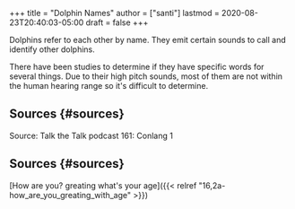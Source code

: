 +++
title = "Dolphin Names"
author = ["santi"]
lastmod = 2020-08-23T20:40:03-05:00
draft = false
+++

Dolphins refer to each other by name. They emit certain sounds to call and identify other dolphins.

There have been studies to determine if they have specific words for several things. Due to their high pitch sounds, most of them are not within the human hearing range so it's difficult to determine.


## Sources {#sources}

Source: Talk the Talk podcast
161: Conlang 1


## Sources {#sources}

[How are you? greating what's your age]({{< relref "16,2a-how_are_you_greating_with_age" >}})

